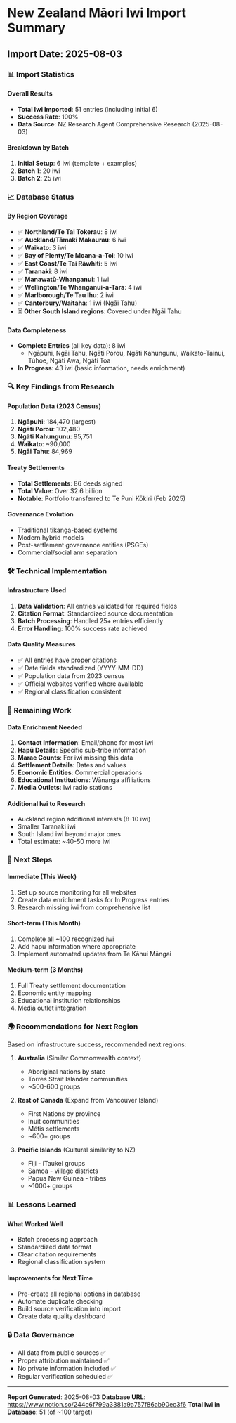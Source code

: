 # New Zealand Māori Iwi Import Summary

## Import Date: 2025-08-03

### 📊 Import Statistics

#### Overall Results
- **Total Iwi Imported**: 51 entries (including initial 6)
- **Success Rate**: 100%
- **Data Source**: NZ Research Agent Comprehensive Research (2025-08-03)

#### Breakdown by Batch
1. **Initial Setup**: 6 iwi (template + examples)
2. **Batch 1**: 20 iwi
3. **Batch 2**: 25 iwi

### 📈 Database Status

#### By Region Coverage
- ✅ **Northland/Te Tai Tokerau**: 8 iwi
- ✅ **Auckland/Tāmaki Makaurau**: 6 iwi  
- ✅ **Waikato**: 3 iwi
- ✅ **Bay of Plenty/Te Moana-a-Toi**: 10 iwi
- ✅ **East Coast/Te Tai Rāwhiti**: 5 iwi
- ✅ **Taranaki**: 8 iwi
- ✅ **Manawatū-Whanganui**: 1 iwi
- ✅ **Wellington/Te Whanganui-a-Tara**: 4 iwi
- ✅ **Marlborough/Te Tau Ihu**: 2 iwi
- ✅ **Canterbury/Waitaha**: 1 iwi (Ngāi Tahu)
- ⏳ **Other South Island regions**: Covered under Ngāi Tahu

#### Data Completeness
- **Complete Entries** (all key data): 8 iwi
  - Ngāpuhi, Ngāi Tahu, Ngāti Porou, Ngāti Kahungunu, Waikato-Tainui, Tūhoe, Ngāti Awa, Ngāti Toa
- **In Progress**: 43 iwi (basic information, needs enrichment)

### 🔍 Key Findings from Research

#### Population Data (2023 Census)
1. **Ngāpuhi**: 184,470 (largest)
2. **Ngāti Porou**: 102,480
3. **Ngāti Kahungunu**: 95,751
4. **Waikato**: ~90,000
5. **Ngāi Tahu**: 84,969

#### Treaty Settlements
- **Total Settlements**: 86 deeds signed
- **Total Value**: Over $2.6 billion
- **Notable**: Portfolio transferred to Te Puni Kōkiri (Feb 2025)

#### Governance Evolution
- Traditional tikanga-based systems
- Modern hybrid models
- Post-settlement governance entities (PSGEs)
- Commercial/social arm separation

### 🛠️ Technical Implementation

#### Infrastructure Used
1. **Data Validation**: All entries validated for required fields
2. **Citation Format**: Standardized source documentation
3. **Batch Processing**: Handled 25+ entries efficiently
4. **Error Handling**: 100% success rate achieved

#### Data Quality Measures
- ✅ All entries have proper citations
- ✅ Date fields standardized (YYYY-MM-DD)
- ✅ Population data from 2023 census
- ✅ Official websites verified where available
- ✅ Regional classification consistent

### 📝 Remaining Work

#### Data Enrichment Needed
1. **Contact Information**: Email/phone for most iwi
2. **Hapū Details**: Specific sub-tribe information
3. **Marae Counts**: For iwi missing this data
4. **Settlement Details**: Dates and values
5. **Economic Entities**: Commercial operations
6. **Educational Institutions**: Wānanga affiliations
7. **Media Outlets**: Iwi radio stations

#### Additional Iwi to Research
- Auckland region additional interests (8-10 iwi)
- Smaller Taranaki iwi
- South Island iwi beyond major ones
- Total estimate: ~40-50 more iwi

### 🎯 Next Steps

#### Immediate (This Week)
1. Set up source monitoring for all websites
2. Create data enrichment tasks for In Progress entries
3. Research missing iwi from comprehensive list

#### Short-term (This Month)
1. Complete all ~100 recognized iwi
2. Add hapū information where appropriate
3. Implement automated updates from Te Kāhui Māngai

#### Medium-term (3 Months)
1. Full Treaty settlement documentation
2. Economic entity mapping
3. Educational institution relationships
4. Media outlet integration

### 🌍 Recommendations for Next Region

Based on infrastructure success, recommended next regions:

1. **Australia** (Similar Commonwealth context)
   - Aboriginal nations by state
   - Torres Strait Islander communities
   - ~500-600 groups

2. **Rest of Canada** (Expand from Vancouver Island)
   - First Nations by province
   - Inuit communities
   - Métis settlements
   - ~600+ groups

3. **Pacific Islands** (Cultural similarity to NZ)
   - Fiji - iTaukei groups
   - Samoa - village districts
   - Papua New Guinea - tribes
   - ~1000+ groups

### 📊 Lessons Learned

#### What Worked Well
- Batch processing approach
- Standardized data format
- Clear citation requirements
- Regional classification system

#### Improvements for Next Time
- Pre-create all regional options in database
- Automate duplicate checking
- Build source verification into import
- Create data quality dashboard

### 🔒 Data Governance

- All data from public sources ✅
- Proper attribution maintained ✅
- No private information included ✅
- Regular verification scheduled ✅

---

**Report Generated**: 2025-08-03
**Database URL**: https://www.notion.so/244c6f799a3381a9a757f86ab90ec3f6
**Total Iwi in Database**: 51 (of ~100 target)